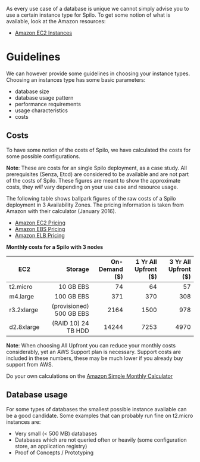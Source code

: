 As every use case of a database is unique we cannot simply advise you to use a certain instance type for Spilo.
To get some notion of what is available, look at the Amazon resources:

* [Amazon EC2 Instances](https://aws.amazon.com/ec2/instance-types/)

# Guidelines
We can however provide some guidelines in choosing your instance types.
Choosing an instances type has some basic parameters:

- database size
- database usage pattern
- performance requirements
- usage characteristics
- costs

## Costs
To have some notion of the costs of Spilo, we have calculated the costs for some possible configurations.

**Note**: These are costs for an single Spilo deployment, as a case study. All prerequisites (Senza, Etcd) are considered
to be available and are not part of the costs of Spilo.
These figures are meant to show the approximate costs, they *will* vary depending on your use case and resource usage.


The following table shows ballpark figures of the raw costs of a Spilo deployment in 3 Availability Zones.
The pricing information is taken from Amazon with their calculator (January 2016).

* [Amazon EC2 Pricing](https://aws.amazon.com/ec2/pricing/)
* [Amazon EBS Pricing](https://aws.amazon.com/ebs/pricing/)
* [Amazon ELB Pricing](https://aws.amazon.com/elasticloadbalancing/pricing/)

**Monthly costs for a Spilo with 3 nodes**

| EC2   |   Storage                     | On-Demand ($) | 1 Yr All Upfront ($) | 3 Yr All Upfront ($) |
|----------|---------------------------:|---------:|-------:|----:|
| t2.micro |  10 GB EBS                 |      74 | 64 | 57 |
| m4.large | 100 GB EBS                 |    371 | 370 | 308 |
| r3.2xlarge | (provisioned) 500 GB EBS |   2164 | 1500 | 978 |
| d2.8xlarge | (RAID 10) 24 TB HDD      |  14244 | 7253 | 4970 |

**Note**: When choosing All Upfront you can reduce your monthly costs considerably, yet an AWS Support plan is necessary.
Support costs are included in these numbers, these may be much lower if you already buy support from AWS.

Do your own calculations on the [Amazon Simple Monthly Calculator](http://calculator.s3.amazonaws.com/index.html)

## Database usage
For some types of databases the smallest possible instance available can be a good candidate. Some examples that
can probably run fine on t2.micro instances are:

* Very small (< 500 MB) databases
* Databases which are not queried often or heavily (some configuration store, an application registry)
* Proof of Concepts / Prototyping


